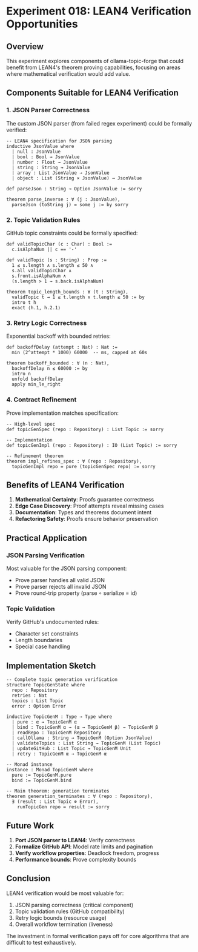 # Experiment 018: LEAN4 Verification Opportunities

## Overview

This experiment explores components of ollama-topic-forge that could benefit from LEAN4's theorem proving capabilities, focusing on areas where mathematical verification would add value.

## Components Suitable for LEAN4 Verification

### 1. JSON Parser Correctness

The custom JSON parser (from failed regex experiment) could be formally verified:

```lean4
-- LEAN4 specification for JSON parsing
inductive JsonValue where
  | null : JsonValue
  | bool : Bool → JsonValue
  | number : Float → JsonValue
  | string : String → JsonValue
  | array : List JsonValue → JsonValue
  | object : List (String × JsonValue) → JsonValue

def parseJson : String → Option JsonValue := sorry

theorem parse_inverse : ∀ (j : JsonValue), 
  parseJson (toString j) = some j := by sorry
```

### 2. Topic Validation Rules

GitHub topic constraints could be formally specified:

```lean4
def validTopicChar (c : Char) : Bool :=
  c.isAlphaNum || c == '-'

def validTopic (s : String) : Prop :=
  1 ≤ s.length ∧ s.length ≤ 50 ∧
  s.all validTopicChar ∧
  s.front.isAlphaNum ∧
  (s.length > 1 → s.back.isAlphaNum)

theorem topic_length_bounds : ∀ (t : String),
  validTopic t → 1 ≤ t.length ∧ t.length ≤ 50 := by
  intro t h
  exact ⟨h.1, h.2.1⟩
```

### 3. Retry Logic Correctness

Exponential backoff with bounded retries:

```lean4
def backoffDelay (attempt : Nat) : Nat :=
  min (2^attempt * 1000) 60000  -- ms, capped at 60s

theorem backoff_bounded : ∀ (n : Nat),
  backoffDelay n ≤ 60000 := by
  intro n
  unfold backoffDelay
  apply min_le_right
```

### 4. Contract Refinement

Prove implementation matches specification:

```lean4
-- High-level spec
def topicGenSpec (repo : Repository) : List Topic := sorry

-- Implementation
def topicGenImpl (repo : Repository) : IO (List Topic) := sorry

-- Refinement theorem
theorem impl_refines_spec : ∀ (repo : Repository),
  topicGenImpl repo = pure (topicGenSpec repo) := sorry
```

## Benefits of LEAN4 Verification

1. **Mathematical Certainty**: Proofs guarantee correctness
2. **Edge Case Discovery**: Proof attempts reveal missing cases
3. **Documentation**: Types and theorems document intent
4. **Refactoring Safety**: Proofs ensure behavior preservation

## Practical Application

### JSON Parsing Verification
Most valuable for the JSON parsing component:
- Prove parser handles all valid JSON
- Prove parser rejects all invalid JSON
- Prove round-trip property (parse ∘ serialize = id)

### Topic Validation
Verify GitHub's undocumented rules:
- Character set constraints
- Length boundaries
- Special case handling

## Implementation Sketch

```lean4
-- Complete topic generation verification
structure TopicGenState where
  repo : Repository
  retries : Nat
  topics : List Topic
  error : Option Error

inductive TopicGenM : Type → Type where
  | pure : α → TopicGenM α
  | bind : TopicGenM α → (α → TopicGenM β) → TopicGenM β
  | readRepo : TopicGenM Repository
  | callOllama : String → TopicGenM (Option JsonValue)
  | validateTopics : List String → TopicGenM (List Topic)
  | updateGitHub : List Topic → TopicGenM Unit
  | retry : TopicGenM α → TopicGenM α

-- Monad instance
instance : Monad TopicGenM where
  pure := TopicGenM.pure
  bind := TopicGenM.bind

-- Main theorem: generation terminates
theorem generation_terminates : ∀ (repo : Repository),
  ∃ (result : List Topic ⊕ Error), 
    runTopicGen repo = result := sorry
```

## Future Work

1. **Port JSON parser to LEAN4**: Verify correctness
2. **Formalize GitHub API**: Model rate limits and pagination
3. **Verify workflow properties**: Deadlock freedom, progress
4. **Performance bounds**: Prove complexity bounds

## Conclusion

LEAN4 verification would be most valuable for:
1. JSON parsing correctness (critical component)
2. Topic validation rules (GitHub compatibility)
3. Retry logic bounds (resource usage)
4. Overall workflow termination (liveness)

The investment in formal verification pays off for core algorithms that are difficult to test exhaustively.